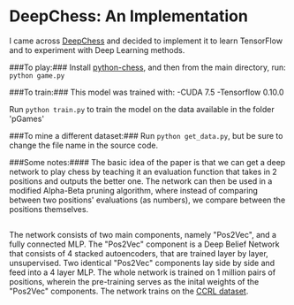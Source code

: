 # DeepChess: An Implementation

I came across [DeepChess](http://www.cs.tau.ac.il/~wolf/papers/deepchess.pdf) and decided to implement it to learn TensorFlow and to experiment with Deep Learning methods.

###To play:###
Install [python-chess](https://pypi.python.org/pypi/python-chess), and then from the main directory, run: `python game.py`

###To train:###
This model was trained with:
-CUDA 7.5
-Tensorflow 0.10.0

Run `python train.py` to train the model on the data available in the folder 'pGames'

###To mine a different dataset:###
Run `python get_data.py`, but be sure to change the file name in the source code.

###Some notes:####
The basic idea of the paper is that we can get a deep network to play chess by teaching it an evaluation function that takes in 2 positions and outputs the better one. The network can then be used in a modified Alpha-Beta pruning algorithm, where instead of comparing between two positions' evaluations (as numbers), we compare between the positions themselves.
##
The network consists of two main components, namely "Pos2Vec", and a fully connected MLP. The "Pos2Vec" component is a Deep Belief Network that consists of 4 stacked autoencoders, that are trained layer by layer, unsupervised. Two identical "Pos2Vec" components lay side by side and feed into a 4 layer MLP. The whole network is trained on 1 million pairs of positions, wherein the pre-training serves as the inital weights of the "Pos2Vec" components.
The network trains on the [CCRL dataset](http://www.computerchess.org.uk/ccrl/4040/games.html). 
